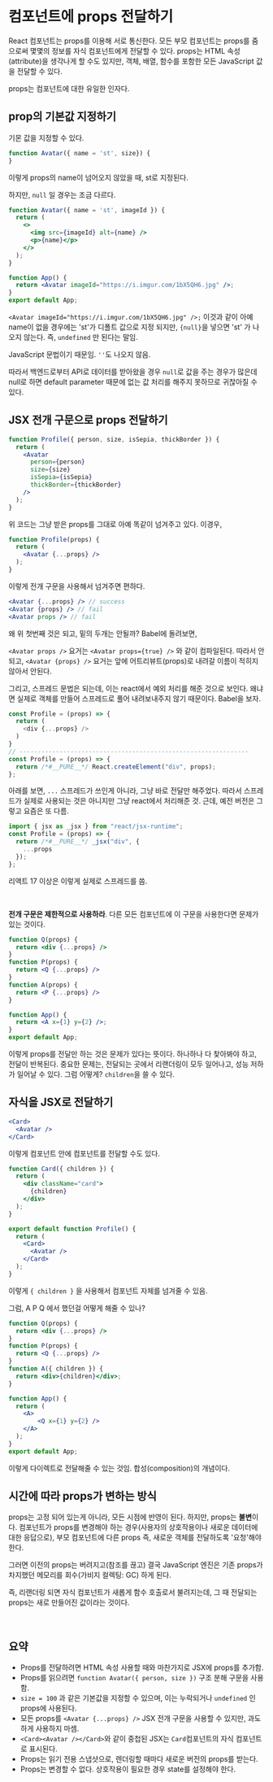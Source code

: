 # 컴포넌트에 props 전달하기

React 컴포넌트는 props를 이용해 서로 통신한다. 모든 부모 컴포넌트는 props를 줌으로써 몇몇의 정보를 자식 컴포넌트에게 전달할 수 있다. props는 HTML 속성(attribute)을 생각나게 할 수도 있지만, 객체, 배열, 함수를 포함한 모든 JavaScript 값을 전달할 수 있다.

props는 컴포넌트에 대한 유일한 인자다.

## prop의 기본값 지정하기

기몬 값을 지정할 수 있다.

```jsx
function Avatar({ name = 'st', size}) {
}
```

이렇게 props의 name이 넘어오지 않았을 때, st로 지정된다.

하지만, `null` 일 경우는 조금 다르다. 

```jsx
function Avatar({ name = 'st', imageId }) {
  return (
    <>
      <img src={imageId} alt={name} />
      <p>{name}</p>
    </>
  );
}

function App() {
  return <Avatar imageId="https://i.imgur.com/1bX5QH6.jpg" />;
}
export default App;
```

`<Avatar imageId="https://i.imgur.com/1bX5QH6.jpg" />;` 이것과 같이 아예 name이 없을 경우에는 'st'가 디폴트 값으로 지정 되지만, `{null}`을 넣으면 'st' 가 나오지 않는다. 즉, `undefined` 만 된다는 말임.

JavaScript 문법이기 때문임. `''`도 나오지 않음.

따라서 백엔드로부터 API로 데이터를 받아왔을 경우 `null`로 값을 주는 경우가 많은데 null로 하면 default parameter 때문에 없는 값 처리를 해주지 못하므로 귀찮아질 수 있다.

## JSX 전개 구문으로 props 전달하기

```jsx
function Profile({ person, size, isSepia, thickBorder }) {
  return (
    <Avatar
      person={person}
      size={size}
      isSepia={isSepia}
      thickBorder={thickBorder}
    />
  );
}
```

위 코드는 그냥 받은 props를 그대로 아예 똑같이 넘겨주고 있다. 이경우, 

```jsx
function Profile(props) {
  return (
    <Avatar {...props} />
  );
}
```

이렇게 전개 구문을 사용해서 넘겨주면 편하다.

```jsx
<Avatar {...props} /> // success
<Avatar {props} /> // fail
<Avatar props /> // fail
```

왜 위 첫번째 것은 되고, 밑의 두개는 안될까? Babel에 돌려보면, 

`<Avatar props />` 요거는 `<Avatar props={true} />` 와 같이 컴파일된다. 따라서 안되고, `<Avatar {props} />` 요거는 앞에 어트리뷰트(props)로 내려갈 이름이 적히지 않아서 안된다.

그리고, 스프레드 문법은 되는데, 이는 react에서 예외 처리를 해준 것으로 보인다. 왜냐면 실제로 객체를 만들어 스프레드로 풀어 내려보내주지 않기 때문이다. Babel을 보자.

```js
const Profile = (props) => {
  return (
  	<div {...props} />
  )
}
// ---------------------------------------------------------------
const Profile = (props) => {
  return /*#__PURE__*/ React.createElement("div", props);
};
```

아래를 보면, `...` 스프레드가 쓰인게 아니라, 그냥 바로 전달만 해주었다. 따라서 스프레드가 실제로 사용되는 것은 아니지만 그냥 react에서 처리해준 것. 근데, 예전 버전은 그렇고 요즘은 또 다름.

```js
import { jsx as _jsx } from "react/jsx-runtime";
const Profile = (props) => {
  return /*#__PURE__*/ _jsx("div", {
    ...props
  });
};
```

리액트 17 이상은 이렇게 실제로 스프레드를 씀.

<br/>

**전개 구문은 제한적으로 사용하라**. 다른 모든 컴포넌트에 이 구문을 사용한다면 문제가 있는 것이다.

```jsx
function Q(props) {
  return <div {...props} />
}
function P(props) {
  return <Q {...props} />
}
function A(props) {
  return <P {...props} />
}

function App() {
  return <A x={1} y={2} />;
}
export default App;
```

이렇게 props를 전달만 하는 것은 문제가 있다는 뜻이다. 하나하나 다 찾아봐야 하고, 전달이 반복된다. 중요한 문제는, 전달되는 곳에서 리랜더링이 모두 일어나고, 성능 저하가 일어날 수 있다. 그럼 어떻게? `children`을 쓸 수 있다.

## 자식을 JSX로 전달하기 

```jsx
<Card>
  <Avatar />
</Card>
```

이렇게 컴포넌트 안에 컴포넌트를 전달할 수도 있다.

```jsx
function Card({ children }) {
  return (
    <div className="card">
      {children}
    </div>
  );
}

export default function Profile() {
  return (
    <Card>
      <Avatar />
    </Card>
  );
}
```

이렇게 `{ children }` 을 사용해서 컴포넌트 자체를 넘겨줄 수 있음.

그럼, A P Q 에서 했던걸 어떻게 해줄 수 있나?

```jsx
function Q(props) {
  return <div {...props} />
}
function P(props) {
  return <Q {...props} />
}
function A({ children }) {
  return <div>{children}</div>;
}

function App() {
  return (
    <A>
    	<Q x={1} y={2} />
    </A>
  );
}
export default App;
```

이렇게 다이렉트로 전달해줄 수 있는 것임. 합성(composition)의 개념이다.

## 시간에 따라 props가 변하는 방식

props는 고정 되어 있는게 아니라, 모든 시점에 반영이 된다. 하지만, props는 **불변**이다. 컴포넌트가 props를 변경해야 하는 경우(사용자의 상호작용이나 새로운 데이터에 대한 응답으로), 부모 컴포넌트에 다른 props 즉, 새로운 객체를 전달하도록 '요청'해야 한다.

그러면 이전의 props는 버려지고(참조를 끊고) 결국 JavaScript 엔진은 기존 props가 차지했던 메모리를 회수(가비지 컬렉팅: GC) 하게 된다.

즉, 리랜더링 되면 자식 컴포넌트가 새롭게 함수 호출로서 불려지는데, 그 때 전달되는 props는 새로 만들어진 값이라는 것이다.

<br/>

## 요약

- Props를 전달하려면 HTML 속성 사용할 때와 마찬가지로 JSX에 props를 추가함.
- Props를 읽으려면 `function Avatar({ person, size })` 구조 분해 구문을 사용함.
- `size = 100` 과 같은 기본값을 지정할 수 있으며, 이는 누락되거나 `undefined` 인 props에 사용된다.
- 모든 props를 `<Avatar {...props} />` JSX 전개 구문을 사용할 수 있지만, 과도하게 사용하지 마셈.
- `<Card><Avatar /></Card>`와 같이 중첩된 JSX는 `Card`컴포넌트의 자식 컴포넌트로 표시된다.
- Props는 읽기 전용 스냅샷으로, 렌더링할 때마다 새로운 버전의 props를 받는다.
- Props는 변경할 수 없다. 상호작용이 필요한 경우 state를 설정해야 한다.

